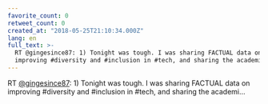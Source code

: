 ```yaml
---
favorite_count: 0
retweet_count: 0
created_at: "2018-05-25T21:10:34.000Z"
lang: en
full_text: >-
  RT @gingesince87: 1) Tonight was tough. I was sharing FACTUAL data on
  improving #diversity and #inclusion in #tech, and sharing the academi…
---
```


RT [@gingesince87](https://twitter.com/gingesince87): 1) Tonight was tough. I
was sharing FACTUAL data on improving #diversity and #inclusion in #tech, and
sharing the academi…
